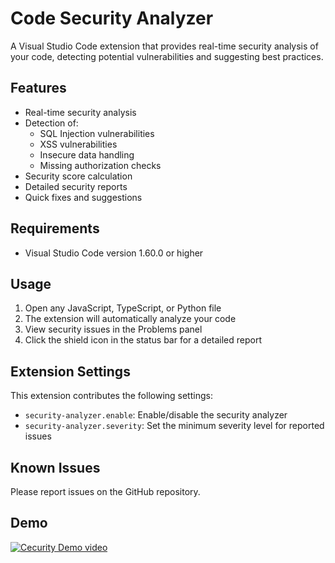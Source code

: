 # Code Security Analyzer

A Visual Studio Code extension that provides real-time security analysis of your code, detecting potential vulnerabilities and suggesting best practices.

## Features

- Real-time security analysis
- Detection of:
  - SQL Injection vulnerabilities
  - XSS vulnerabilities
  - Insecure data handling
  - Missing authorization checks
- Security score calculation
- Detailed security reports
- Quick fixes and suggestions

## Requirements

- Visual Studio Code version 1.60.0 or higher


## Usage

1. Open any JavaScript, TypeScript, or Python file
2. The extension will automatically analyze your code
3. View security issues in the Problems panel
4. Click the shield icon in the status bar for a detailed report

## Extension Settings

This extension contributes the following settings:

* `security-analyzer.enable`: Enable/disable the security analyzer
* `security-analyzer.severity`: Set the minimum severity level for reported issues

## Known Issues

Please report issues on the GitHub repository.

## Demo
[![Cecurity Demo video](https://img.youtube.com/vi/xAc0NL5Ljig/maxresdefault.jpg)](https://youtu.be/xAc0NL5Ljig)
